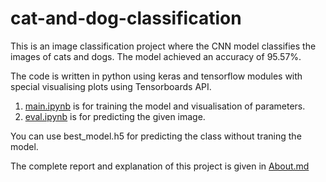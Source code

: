 # cat-and-dog-classification

This is an image classification project where the CNN model classifies the images of cats and dogs. The model achieved an accuracy of 95.57%. 

The code is written in python using keras and tensorflow modules with special visualising plots using Tensorboards API.
1. [main.ipynb](https://github.com/sairamkiran9/cat-and-dog-classification/blob/master/main.ipynb) is for training the model and visualisation of parameters.
2. [eval.ipynb](https://github.com/sairamkiran9/cat-and-dog-classification/blob/master/eval.ipynb) is for predicting the given image.

You can use best_model.h5 for predicting the class without traning the model.

The complete report and explanation of this project is given in [About.md](https://github.com/sairamkiran9/cat-and-dog-classification/blob/master/About.md)

